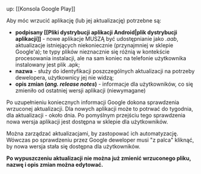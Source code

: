 up: [[Konsola Google Play]]

Aby móc wrzucić aplikację (lub jej aktualizację) potrzebne są:

- **podpisany [[Pliki dystrybucji aplikacji Android|plik dystrybucji aplikacji]]** - nowe aplikacje MUSZĄ być udostępnianie jako *.aab*, aktualizacje istniejących niekoniecznie (przynajmniej w sklepie Google'a); te typy plików nieznacznie się różnią w kontekście procesowania instalacji, ale na sam koniec na telefonie użytkownika instalowany jest plik .apk;
- **nazwa** - służy do identyfikacji poszczególnych aktualizacji na potrzeby dewelopera, użytkownicy jej nie widzą;
- **opis zmian (_ang. release notes_)** - informacje dla użytkowników, co się zmieniło od ostatniej wersji aplikacji (niewymagane)

Po uzupełnieniu koniecznych informacji Google dokona sprawdzenia wrzuconej aktualizacji. Dla nowych aplikacji może to potrwać do tygodnia, dla aktualizacji - około dnia. Po pomyślnym przejściu tego sprawdzenia nowa wersja aplikacji jest dostępna w sklepie dla użytkowników.

Można zarządzać aktualizacjami, by zastopować ich automatyzację. Wówczas po sprawdzeniu przez Google deweloper musi "z palca" kliknąć, by nowa wersja stała się dostępna dla użytkowników.

**Po wypuszczeniu aktualizacji nie można już zmienić wrzuconego pliku, nazwę i opis zmian można edytować.**
